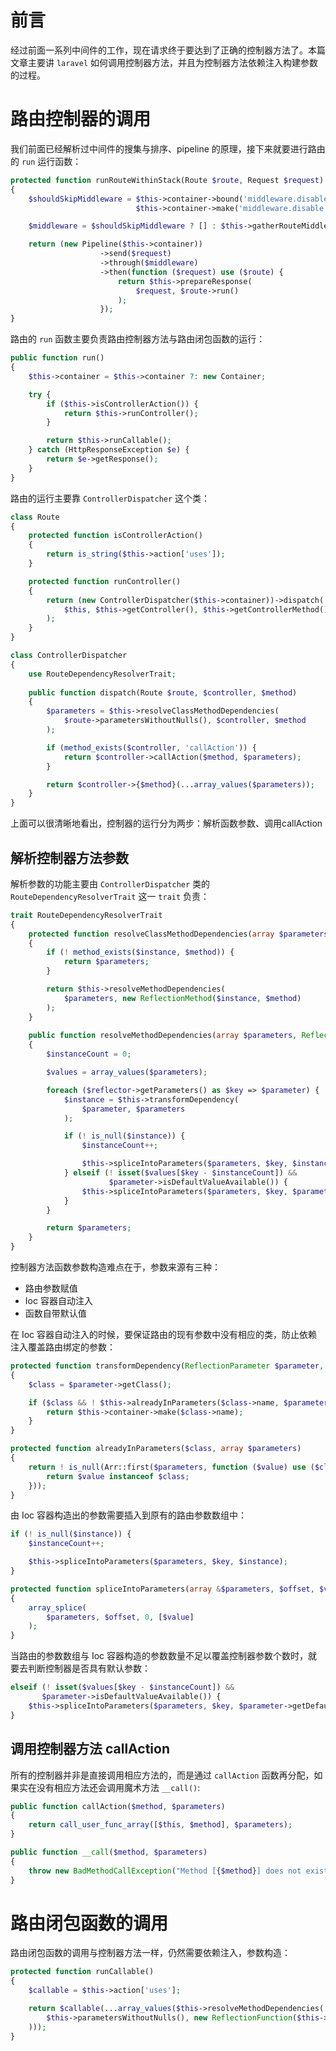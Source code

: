 # 前言

经过前面一系列中间件的工作，现在请求终于要达到了正确的控制器方法了。本篇文章主要讲 `laravel` 如何调用控制器方法，并且为控制器方法依赖注入构建参数的过程。

# 路由控制器的调用

我们前面已经解析过中间件的搜集与排序、pipeline 的原理，接下来就要进行路由的 `run` 运行函数：

```php
protected function runRouteWithinStack(Route $route, Request $request)
{
    $shouldSkipMiddleware = $this->container->bound('middleware.disable') &&
                            $this->container->make('middleware.disable') === true;

    $middleware = $shouldSkipMiddleware ? [] : $this->gatherRouteMiddleware($route);

    return (new Pipeline($this->container))
                    ->send($request)
                    ->through($middleware)
                    ->then(function ($request) use ($route) {
                        return $this->prepareResponse(
                            $request, $route->run()
                        );
                    });
}
```

路由的 `run` 函数主要负责路由控制器方法与路由闭包函数的运行：

```php
public function run()
{
    $this->container = $this->container ?: new Container;

    try {
        if ($this->isControllerAction()) {
            return $this->runController();
        }

        return $this->runCallable();
    } catch (HttpResponseException $e) {
        return $e->getResponse();
    }
}
```

路由的运行主要靠 `ControllerDispatcher` 这个类：

```php
class Route
{
    protected function isControllerAction()
    {
        return is_string($this->action['uses']);
    }

    protected function runController()
    {
        return (new ControllerDispatcher($this->container))->dispatch(
            $this, $this->getController(), $this->getControllerMethod()
        );
    }
}

class ControllerDispatcher
{
	use RouteDependencyResolverTrait;
	
	public function dispatch(Route $route, $controller, $method)
    {
        $parameters = $this->resolveClassMethodDependencies(
            $route->parametersWithoutNulls(), $controller, $method
        );

        if (method_exists($controller, 'callAction')) {
            return $controller->callAction($method, $parameters);
        }

        return $controller->{$method}(...array_values($parameters));
    }
}
```
上面可以很清晰地看出，控制器的运行分为两步：解析函数参数、调用callAction

## 解析控制器方法参数

解析参数的功能主要由 `ControllerDispatcher` 类的 `RouteDependencyResolverTrait` 这一 `trait` 负责：

```php
trait RouteDependencyResolverTrait
{
    protected function resolveClassMethodDependencies(array $parameters, $instance, $method)
    {
        if (! method_exists($instance, $method)) {
            return $parameters;
        }

        return $this->resolveMethodDependencies(
            $parameters, new ReflectionMethod($instance, $method)
        );
    }
    
    public function resolveMethodDependencies(array $parameters, ReflectionFunctionAbstract $reflector)
    {
        $instanceCount = 0;

        $values = array_values($parameters);

        foreach ($reflector->getParameters() as $key => $parameter) {
            $instance = $this->transformDependency(
                $parameter, $parameters
            );

            if (! is_null($instance)) {
                $instanceCount++;

                $this->spliceIntoParameters($parameters, $key, $instance);
            } elseif (! isset($values[$key - $instanceCount]) &&
                      $parameter->isDefaultValueAvailable()) {
                $this->spliceIntoParameters($parameters, $key, $parameter->getDefaultValue());
            }
        }

        return $parameters;
    }
}
``` 

控制器方法函数参数构造难点在于，参数来源有三种：

- 路由参数赋值
- Ioc 容器自动注入
- 函数自带默认值

在 Ioc 容器自动注入的时候，要保证路由的现有参数中没有相应的类，防止依赖注入覆盖路由绑定的参数：

```php
protected function transformDependency(ReflectionParameter $parameter, $parameters)
{
    $class = $parameter->getClass();

    if ($class && ! $this->alreadyInParameters($class->name, $parameters)) {
        return $this->container->make($class->name);
    }
}

protected function alreadyInParameters($class, array $parameters)
{
    return ! is_null(Arr::first($parameters, function ($value) use ($class) {
        return $value instanceof $class;
	}));
}
```
由 Ioc 容器构造出的参数需要插入到原有的路由参数数组中：

```php
if (! is_null($instance)) {
    $instanceCount++;

    $this->spliceIntoParameters($parameters, $key, $instance);
}

protected function spliceIntoParameters(array &$parameters, $offset, $value)
{
    array_splice(
        $parameters, $offset, 0, [$value]
    );
}
```

当路由的参数数组与 Ioc 容器构造的参数数量不足以覆盖控制器参数个数时，就要去判断控制器是否具有默认参数：

```php
elseif (! isset($values[$key - $instanceCount]) &&
       $parameter->isDefaultValueAvailable()) {
    $this->spliceIntoParameters($parameters, $key, $parameter->getDefaultValue());
}
```

## 调用控制器方法 callAction

所有的控制器并非是直接调用相应方法的，而是通过 `callAction` 函数再分配，如果实在没有相应方法还会调用魔术方法 `__call()`:

```php
public function callAction($method, $parameters)
{
    return call_user_func_array([$this, $method], $parameters);
}

public function __call($method, $parameters)
{
    throw new BadMethodCallException("Method [{$method}] does not exist.");
}
```

# 路由闭包函数的调用

路由闭包函数的调用与控制器方法一样，仍然需要依赖注入，参数构造：

```php
protected function runCallable()
{
    $callable = $this->action['uses'];

    return $callable(...array_values($this->resolveMethodDependencies(
        $this->parametersWithoutNulls(), new ReflectionFunction($this->action['uses'])
    )));
}
```